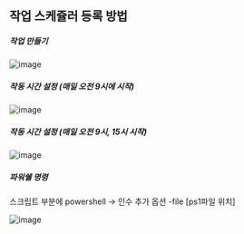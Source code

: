 ## 작업 스케쥴러 등록 방법

##### 작업 만들기

![image](https://user-images.githubusercontent.com/38831314/144527077-8d65400c-c988-4b7b-8ca2-e67a587b7040.png)


##### 작동 시간 설정 (매일 오전 9시에 시작)

![image](https://user-images.githubusercontent.com/38831314/144527145-29f24b95-38b9-4b82-8ac0-569832ecad11.png)


##### 작동 시간 설정 (매일 오전 9시, 15시 시작)

![image](https://user-images.githubusercontent.com/38831314/144527063-74c9c7d2-09cb-47db-874c-6855ecd3123e.png)

##### 파워쉘 명령

스크립트 부분에 powershell -> 인수 추가 옵션 -file [ps1파일 위치]

![image](https://user-images.githubusercontent.com/38831314/144527276-81031a2f-6fc4-4ba6-9e06-6d2a0063dc46.png)


